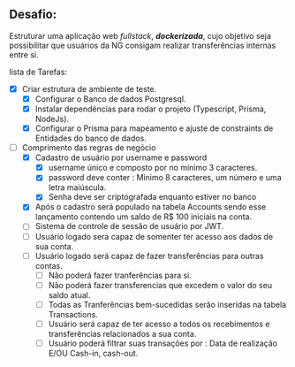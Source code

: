 ## Desafio:

Estruturar uma aplicação web *fullstack*, ***dockerizada***, cujo objetivo seja possibilitar que usuários da NG consigam realizar transferências internas entre si.

lista de Tarefas:

- [x] Criar estrutura de ambiente de teste.
  - [x] Configurar o Banco de dados Postgresql.
  - [x] Instalar dependências para rodar o projeto (Typescript, Prisma, NodeJs).
  - [x] Configurar o Prisma para mapeamento e ajuste de constraints de Entidades do banco de dados.
- [ ] Comprimento das regras de negócio
  - [x] Cadastro de usuário por username e password
    - [x] username único e composto por no mínimo 3 caracteres.
    - [x] password deve conter : Mínimo 8 caracteres, um número e uma letra maiúscula.
    - [x] Senha deve ser criptografada enquanto estiver no banco
  - [x] Após o cadastro será populado na tabela Accounts sendo esse lançamento contendo um saldo de R$ 100 iniciais na conta.
  - [ ] Sistema de controle de sessão de usuário por JWT.
  - [ ] Usuário logado sera capaz de somenter ter acesso aos dados de sua conta.
  - [ ] Usuário logado será capaz de fazer transferências para outras contas.
    - [ ] Não poderá fazer tranferências para si.
    - [ ] Não poderá fazer transferencias que excedem o valor do seu saldo atual.
    - [ ] Todas as Tranferências bem-sucedidas serão inseridas na tabela Transactions.
    - [ ] Usuário será capaz de ter acesso a todos os recebimentos e transferências relacionados a sua conta.
    - [ ] Usuário poderá filtrar suas transações por : Data de realização E/OU Cash-in, cash-out.